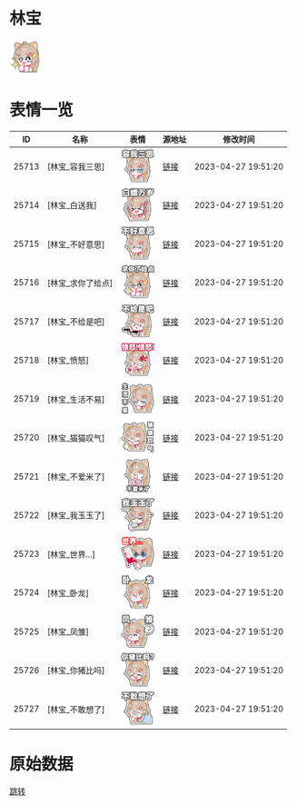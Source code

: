 # 林宝

<img src="./cover.png" height="60" alt="cover" />

# 表情一览

|ID|名称|表情|源地址|修改时间|
|----|----|----|----|----|
|25713|[林宝_容我三思]|<img src="./pic/025713_%5B林宝_容我三思%5D.png" height="60" alt="容我三思"/>|[链接](https://i0.hdslb.com/bfs/garb/44db83d973f8d2d7e34b1ff00754947e481cefa3.png)|2023-04-27 19:51:20|
|25714|[林宝_白送我]|<img src="./pic/025714_%5B林宝_白送我%5D.png" height="60" alt="白送我"/>|[链接](https://i0.hdslb.com/bfs/garb/afaa0d1f4afd1619c14865a4d8182c5d68cf5773.png)|2023-04-27 19:51:20|
|25715|[林宝_不好意思]|<img src="./pic/025715_%5B林宝_不好意思%5D.png" height="60" alt="不好意思"/>|[链接](https://i0.hdslb.com/bfs/garb/6f21a92af98881b0d4a6ee12b0895739aff1cca8.png)|2023-04-27 19:51:20|
|25716|[林宝_求你了给点]|<img src="./pic/025716_%5B林宝_求你了给点%5D.png" height="60" alt="求你了给点"/>|[链接](https://i0.hdslb.com/bfs/garb/f238a112f6c7e974b507eeca29870ae31438994d.png)|2023-04-27 19:51:20|
|25717|[林宝_不给是吧]|<img src="./pic/025717_%5B林宝_不给是吧%5D.png" height="60" alt="不给是吧"/>|[链接](https://i0.hdslb.com/bfs/garb/9d2cb8983741ed77b5ef01c05eda2bd0cce2bef7.png)|2023-04-27 19:51:20|
|25718|[林宝_愤怒]|<img src="./pic/025718_%5B林宝_愤怒%5D.png" height="60" alt="愤怒"/>|[链接](https://i0.hdslb.com/bfs/garb/3bd465c6df409e3a406f87bbc09b6fa3d943c19e.png)|2023-04-27 19:51:20|
|25719|[林宝_生活不易]|<img src="./pic/025719_%5B林宝_生活不易%5D.png" height="60" alt="生活不易"/>|[链接](https://i0.hdslb.com/bfs/garb/557a654ff08bc3b0dcf19af8c6a872e8ee5154a3.png)|2023-04-27 19:51:20|
|25720|[林宝_猫猫叹气]|<img src="./pic/025720_%5B林宝_猫猫叹气%5D.png" height="60" alt="猫猫叹气"/>|[链接](https://i0.hdslb.com/bfs/garb/64807855d16f0a07f48d37e06664ce13076f7e55.png)|2023-04-27 19:51:20|
|25721|[林宝_不爱米了]|<img src="./pic/025721_%5B林宝_不爱米了%5D.png" height="60" alt="不爱米了"/>|[链接](https://i0.hdslb.com/bfs/garb/9f208fa1c0aadea4851c79d4dc899fd2b0c634f8.png)|2023-04-27 19:51:20|
|25722|[林宝_我玉玉了]|<img src="./pic/025722_%5B林宝_我玉玉了%5D.png" height="60" alt="我玉玉了"/>|[链接](https://i0.hdslb.com/bfs/garb/42cae4e17c1ca9878543568d2858d789b0c0be7f.png)|2023-04-27 19:51:20|
|25723|[林宝_世界...]|<img src="./pic/025723_%5B林宝_世界...%5D.png" height="60" alt="世界..."/>|[链接](https://i0.hdslb.com/bfs/garb/869766b229373c1e8044f3b306210deffb4ad5c5.png)|2023-04-27 19:51:20|
|25724|[林宝_卧龙]|<img src="./pic/025724_%5B林宝_卧龙%5D.png" height="60" alt="卧龙"/>|[链接](https://i0.hdslb.com/bfs/garb/3f717b101faefe7a9c0443817830e0a81547f75b.png)|2023-04-27 19:51:20|
|25725|[林宝_凤雏]|<img src="./pic/025725_%5B林宝_凤雏%5D.png" height="60" alt="凤雏"/>|[链接](https://i0.hdslb.com/bfs/garb/b44815ffac72348ca147c71f8b10db147f73e29a.png)|2023-04-27 19:51:20|
|25726|[林宝_你猪比吗]|<img src="./pic/025726_%5B林宝_你猪比吗%5D.png" height="60" alt="你猪比吗"/>|[链接](https://i0.hdslb.com/bfs/garb/cf3633704f410327a0c37545df72b9a132941a0b.png)|2023-04-27 19:51:20|
|25727|[林宝_不敢想了]|<img src="./pic/025727_%5B林宝_不敢想了%5D.png" height="60" alt="不敢想了"/>|[链接](https://i0.hdslb.com/bfs/garb/bbf805ec0c02166a961bd63eb55888af12608b5e.png)|2023-04-27 19:51:20|

# 原始数据

[跳转](./raw.json)

